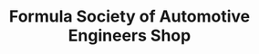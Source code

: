 ---
title: "Formula Society of Automotive Engineers Shop"
url: /storrs/formula-society-of-automotive-engineers-shop/
shop: car repair
---